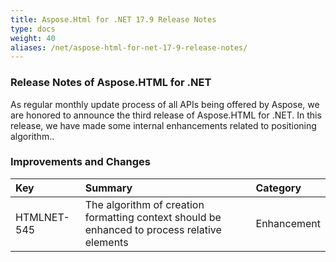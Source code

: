 ```yaml
---
title: Aspose.Html for .NET 17.9 Release Notes
type: docs
weight: 40
aliases: /net/aspose-html-for-net-17-9-release-notes/
---
```


### **Release Notes of Aspose.HTML for .NET**
As regular monthly update process of all APIs being offered by Aspose, we are honored to announce the third release of Aspose.HTML for .NET. In this release, we have made some internal enhancements related to positioning algorithm..
### **Improvements and Changes**

|**Key**|**Summary**|**Category**|
| :- | :- | :- |
|HTMLNET-545|The algorithm of creation formatting context should be enhanced to process relative elements|Enhancement|

